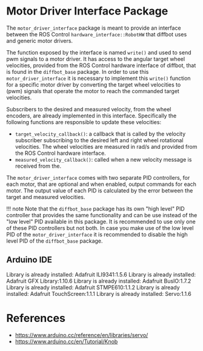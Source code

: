 # Motor Driver Interface Package

The `motor_driver_interface` package is meant to provide an interface between
the ROS Control `hardware_interface::RobotHW` that diffbot uses and generic motor drivers.

The function exposed by the interface is named `write()` and used to send pwm signals to a motor driver.
It has access to the angular target wheel velocities, provided from the ROS Control hardware interface of diffbot,
that is found in the `diffbot_base` package. In order to use this `motor_driver_interface` it is necessary to implement this
`write()` function for a specific motor driver by converting the target wheel velocities to (pwm) signals that 
operate the motor to reach the commanded target velocities.

Subscribers to the desired and measured velocity, from the wheel encoders, are already implemented in this interface.
Specifically the following functions are responsible to update these velocities:
 
- `target_velocity_callback()`: a callback that is called by the velocity subscriber subscribing to the desired left and right wheel rotational velocities. The wheel velocities are measured in rad/s and provided from the ROS Control hardware interface.
- `measured_velocity_callback()`: called when a new velocity message is received from the.

The `motor_driver_interface` comes with two separate PID controllers, for each motor, that are optional and when enabled, 
output commands for each motor. The output value of each PID is calculated by the error between the target and measured velocities. 

!!! note
    Note that the `diffbot_base` package has its own "high level" PID controller that provides the same functionality and can be use instead of the "low level" PID available in this package. It is recommended to use only one of these PID controllers but not both. In case you make use of the low level PID of the `motor_driver_interface` it is recommended to disable the high level PID of the `diffbot_base` package.



## Arduino IDE





Library is already installed: Adafruit ILI9341:1.5.6
Library is already installed: Adafruit GFX Library:1.10.6
Library is already installed: Adafruit BusIO:1.7.2
Library is already installed: Adafruit STMPE610:1.1.2
Library is already installed: Adafruit TouchScreen:1.1.1
Library is already installed: Servo:1.1.6




# References

- https://www.arduino.cc/reference/en/libraries/servo/
- https://www.arduino.cc/en/Tutorial/Knob